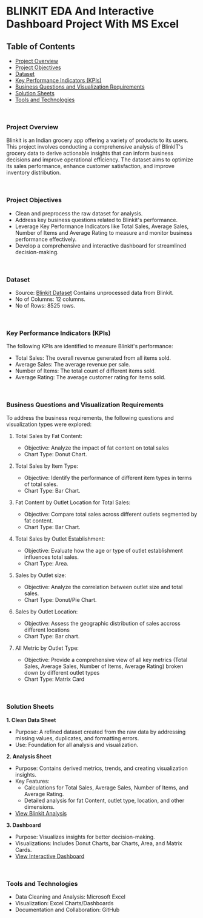 # BLINKIT EDA And Interactive Dashboard Project With MS Excel

## Table of Contents

- [Project Overview](#project-overview)
- [Project Objectives](#project-objectives)
- [Dataset](#dataset)
- [Key Performance Indicators (KPIs)](#key-performance-indicators-kpis)
- [Business Questions and Visualization Requirements](#business-questions-and-visualization-requirements)
- [Solution Sheets](#solution-sheets)
- [Tools and Technologies](#tools-and-technologies)

<br>

### Project Overview

Blinkit is an Indian grocery app offering a variety of products to its users. This project involves conducting a comprehensive analysis of BlinkIT's grocery data to derive actionable insights that can inform business decisions and improve operational efficiency. The dataset aims to optimize its sales performance, enhance customer satisfaction, and improve inventory distribution.

<br>

### Project Objectives

- Clean and preprocess the raw dataset for analysis.
- Address key business questions related to Blinkit's performance.
- Leverage Key Performance Indicators like Total Sales, Average Sales, Number of Items and Average Rating to measure and monitor business performance effectively.
- Develop a comprehensive and interactive dashboard for streamlined decision-making.

<br>

### Dataset

- Source: [Blinkit Dataset](https://mega.nz/file/NtBi1SQY#Nk3tj7-uO_Q0Gu7s7yVpbT06gAKrISAxeCWpjTe2Mnc) Contains unprocessed data from Blinkit.
- No of Columns: 12 columns.
- No of Rows: 8525 rows.

<br>

### Key Performance Indicators (KPIs)
The following KPIs are identified to measure Blinkit's performance:

- Total Sales: The overall revenue generated from all items sold.
- Average Sales: The average revenue per sale.
- Number of Items: The total count of different items sold.
- Average Rating: The average customer rating for items sold.

<br> 

### Business Questions and Visualization Requirements
To address the business requirements, the following questions and visualization types were explored:
	
1. Total Sales by Fat Content:		
	- Objective: Analyze the impact of fat content on total sales	
	- Chart Type: Donut Chart.	
		
2. Total Sales by Item Type:		
	- Objective: Identify the performance of different item types in terms of total sales.	
	- Chart Type: Bar Chart.	
		
3. Fat Content by Outlet Location for Total Sales:		
	- Objective: Compare total sales across different outlets segmented by fat content.	
	- Chart Type: Bar Chart.	
		
4. Total Sales by Outlet Establishment:		
	- Objective: Evaluate how the age or type of outlet establishment influences total sales.	
	- Chart Type: Area.	
		
5. Sales by Outlet size:		
	- Objective: Analyze the correlation between outlet size and total sales.	
	- Chart Type: Donut/Pie Chart.	
		
6. Sales by Outlet Location:		
	- Objective: Assess the geographic distribution of sales accross different locations	
	- Chart Type: Bar chart.	
		
7. All Metric by Outlet Type:		
	- Objective: Provide a comprehensive view of all key metrics (Total Sales, Average Sales, Number of Items, Average Rating) broken down by different outlet types	
	- Chart Type: Matrix Card


<br>

### Solution Sheets
**1. Clean Data Sheet**
- Purpose: A refined dataset created from the raw data by addressing missing values, duplicates, and formatting errors.
- Use: Foundation for all analysis and visualization.

**2. Analysis Sheet**
- Purpose: Contains derived metrics, trends, and creating visualization insights.
- Key Features:
  - Calculations for Total Sales, Average Sales, Number of Items, and Average Rating.
  - Detailed analysis for fat Content, outlet type, location, and other dimensions.
- [View Blinkit Analysis](https://mega.nz/file/skRVmJSK#_e4xtTj8KFrs0ji-WumNdCZP25FMuvZvHuhsM5L8F30) 

**3. Dashboard**
- Purpose: Visualizes insights for better decision-making.
- Visualizations: Includes Donut Charts, bar Charts, Area, and Matrix Cards.
- [View Interactive Dashboard](https://mega.nz/file/Y1xHDRzA#TVfurCJcjS7mm-KCvyoIftM9WVhTyebHWev6Nn_M-EU)

<br>

### Tools and Technologies
- Data Cleaning and Analysis: Microsoft Excel
- Visualization: Excel Charts/Dashboards
- Documentation and Collaboration: GitHub

<br>
